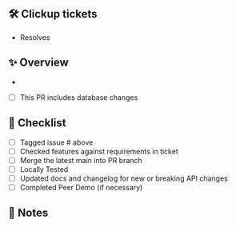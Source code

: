## 🛠 Clickup tickets
<!--- List clickup tickets resolved --->
<!-- [#8677dqa8r](https://app.clickup.com/t/8677dqa8r) -->
* Resolves []()

## ✨ Overview
<!--- Brief description of changes --->
* 

<!--- If there are any database changes, please check the box and describe them --->
- [ ] This PR includes database changes

<!--- Pre-Merge Checklist --->
## 📝 Checklist
- [ ] Tagged issue # above
- [ ] Checked features against requirements in ticket
- [ ] Merge the latest main into PR branch
- [ ] Locally Tested
- [ ] Updated docs and changelog for new or breaking API changes 
- [ ] Completed Peer Demo (if necessary)

## 📝 Notes
<!--- Additional notes about this change --->
